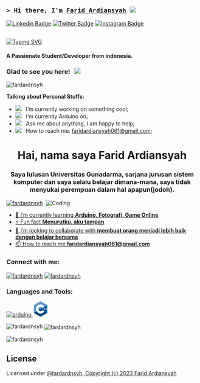 ### <samp>&gt; Hi there, I'm <a href="https://gkassym.netlify.app" target="_blank">Farid Ardiansyah</a> <img src="https://media.giphy.com/media/hvRJCLFzcasrR4ia7z/giphy.gif" width="25"> </samp>

[![Linkedin Badge](https://img.shields.io/badge/-LinkedIn-0e76a8?style=flat-square&logo=Linkedin&logoColor=white)](https://linkedin.com/in/fardardnsyh)
[![Twitter Badge](https://img.shields.io/badge/-Twitter-00acee?style=flat-square&logo=Twitter&logoColor=white)](https://twitter.com/fardardnsyh)
[![Instagram Badge](https://img.shields.io/badge/-Instagram-e4405f?style=flat-square&logo=Instagram&logoColor=white)](https://instagram.com/fardardnsyh/)

<br>
<a href="https://git.io/typing-svg"><img src="https://readme-typing-svg.demolab.com?font=Plus+Jakarta+Sans&weight=700&size=35&pause=1000&center=true&color=0C8AD2&vCenter=true&width=435&lines=instagram saya,+@fardardnsyh+!!" alt="Typing SVG" /></a>
<h4>A Passionate Student/Developer from indonesia.</h4> 
</div>


### Glad to see you here! &nbsp; ![](https://visitor-badge.glitch.me/badge?page_id=Gapur.Gapur)

<p align="left"> <img src="https://komarev.com/ghpvc/?username=fardardnsyh&label=Profile%20views&color=0e75b6&style=flat" alt="fardardnsyh" /> </p>



**Talking about Personal Stuffs:**

- <img src="https://github.com/Gapur/Gapur/blob/main/assets/developer.gif?raw=true" width="21" />&nbsp;&nbsp; I’m currently working on something cool;
- <img src="https://github.com/Gapur/Gapur/blob/main/assets/lightning.gif?raw=true" width="21" />&nbsp;&nbsp; I’m currently Arduino on;
- <img src="https://github.com/Gapur/Gapur/blob/main/assets/message.gif?raw=true" width="21" />&nbsp;&nbsp; Ask me about anything, I am happy to help;
- <img src="https://github.com/Gapur/Gapur/blob/main/assets/letterbox.gif?raw=true" width="21" />&nbsp;&nbsp; How to reach me: faridardiansyah061@gmail.com;


<h1 align="center"> Hai, nama saya Farid Ardiansyah</h1>
<h3 align="center"> Saya lulusan Universitas Gunadarma, sarjana jurusan sistem komputer dan saya selalu belajar dimana-mana, saya tidak menyukai perempuan dalam hal apapun(jodoh).</h3>
<img align="right" alt="Coding" width="400" src="https://cdn.dribbble.com/users/1162077/screenshots/3848914/programmer.gif">

<p align="left"> <a href="https://twitter.com/fardardnsyh" target="blank"><img src="https://img.shields.io/twitter/follow/fardardnsyh?logo=twitter&style=for-the-badge" alt="fardardnsyh"  </p>



- 🌱 I’m currently learning **Arduino, Fotografi, Game Online**
- ⚡ Fun fact **Menurutku, aku tampan**
- 👯 I’m looking to collaborate with **membuat orang menjadi lebih baik dengan belajar bersama**
- 📫 How to reach me **faridardiansyah061@gmail.com**

<h3 align="left">Connect with me:</h3>
<p align="left">
<a href="https://linkedin.com/in/fardardnsyh" target="blank"><img align="center" src="https://raw.githubusercontent.com/rahuldkjain/github-profile-readme-generator/master/src/images/icons/Social/linked-in-alt.svg" alt="fardardnsyh" height="30" width="40" /></a>
<a href="https://www.instagram.com/fardardnsyh/" target="blank"><img align="center" src="https://raw.githubusercontent.com/rahuldkjain/github-profile-readme-generator/master/src/images/icons/Social/instagram.svg" alt="fardardnsyh" height="30" width="40" /></a>
</p>

<h3 align="left">Languages and Tools:</h3>
<p align="left"> <a href="https://www.arduino.cc/" target="blank" rel="noreferrer"> <img src="https://cdn.worldvectorlogo.com/logos/arduino-1.svg" alt="arduino" width="40" height="40"/> </a> <a 
href="https://www.w3schools.com/cpp/" target="_blank" rel="noreferrer"> <img src="https://raw.githubusercontent.com/devicons/devicon/master/icons/cplusplus/cplusplus-original.svg" alt="cplusplus" width="40" height="40"/> </a> </p>

<p><img align="left" src="https://github-readme-stats.vercel.app/api/top-langs?username=fardardnsyh&show_icons=true&locale=en&layout=compact" alt="fardardnsyh" /></p>

<p>&nbsp;<img align="center" src="https://github-readme-stats.vercel.app/api?username=fardardnsyh&show_icons=true&locale=en" alt="fardardnsyh" /></p>

<p><img align="center" src="https://github-readme-streak-stats.herokuapp.com/?user=fardardnsyh&" alt="fardardnsyh" /></p>




## License
Licensed under [@fardardnsyh, Copyright (c) 2023 Farid Ardiansyah](./LICENSE)
